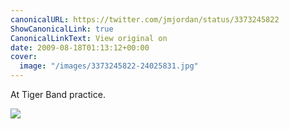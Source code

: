 ```yaml
---
canonicalURL: https://twitter.com/jmjordan/status/3373245822
ShowCanonicalLink: true
CanonicalLinkText: View original on
date: 2009-08-18T01:13:12+00:00
cover:
  image: "/images/3373245822-24025831.jpg"
---
```

At Tiger Band practice.  

![](/images/3373245822-24025831.jpg)